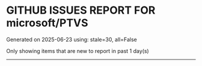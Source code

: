 
# GITHUB ISSUES REPORT FOR microsoft/PTVS


Generated on 2025-06-23 using: stale=30, all=False


Only showing items that are new to report in past 1 day(s)


---




















